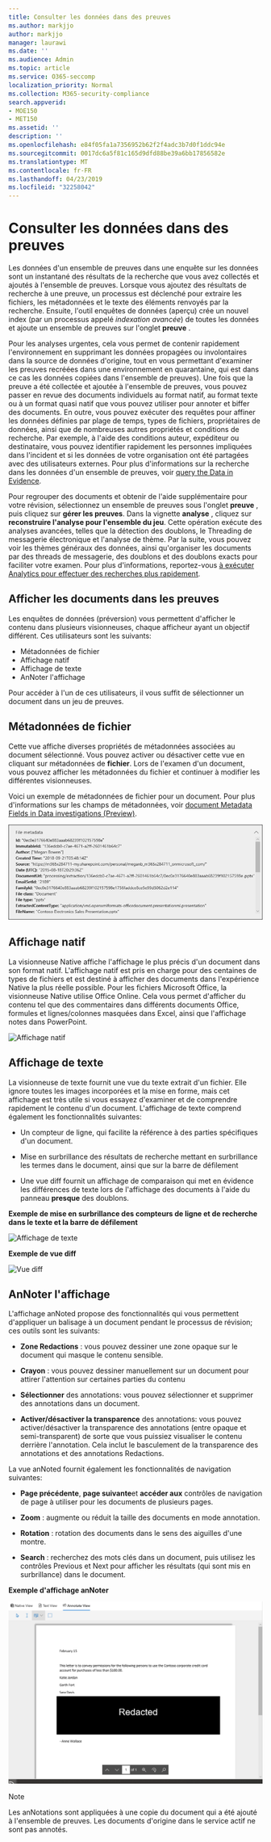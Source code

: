 ```yaml
---
title: Consulter les données dans des preuves
ms.author: markjjo
author: markjjo
manager: laurawi
ms.date: ''
ms.audience: Admin
ms.topic: article
ms.service: O365-seccomp
localization_priority: Normal
ms.collection: M365-security-compliance
search.appverid:
- MOE150
- MET150
ms.assetid: ''
description: ''
ms.openlocfilehash: e84f05fa1a7356952b62f2f4adc3b7d0f1ddc94e
ms.sourcegitcommit: 0017dc6a5f81c165d9dfd88be39a6bb17856582e
ms.translationtype: MT
ms.contentlocale: fr-FR
ms.lasthandoff: 04/23/2019
ms.locfileid: "32258042"
---
```

# <a name="review-the-data-in-evidence"></a>Consulter les données dans des preuves

Les données d'un ensemble de preuves dans une enquête sur les données sont un instantané des résultats de la recherche que vous avez collectés et ajoutés à l'ensemble de preuves. Lorsque vous ajoutez des résultats de recherche à une preuve, un processus est déclenché pour extraire les fichiers, les métadonnées et le texte des éléments renvoyés par la recherche. Ensuite, l'outil enquêtes de données (aperçu) crée un nouvel index (par un processus appelé *indexation avancée*) de toutes les données et ajoute un ensemble de preuves sur l'onglet **preuve** . 

Pour les analyses urgentes, cela vous permet de contenir rapidement l'environnement en supprimant les données propagées ou involontaires dans la source de données d'origine, tout en vous permettant d'examiner les preuves recréées dans une environnement en quarantaine, qui est dans ce cas les données copiées dans l'ensemble de preuves). Une fois que la preuve a été collectée et ajoutée à l'ensemble de preuves, vous pouvez passer en revue des documents individuels au format natif, au format texte ou à un format quasi natif que vous pouvez utiliser pour annoter et biffer des documents. En outre, vous pouvez exécuter des requêtes pour affiner les données définies par plage de temps, types de fichiers, propriétaires de données, ainsi que de nombreuses autres propriétés et conditions de recherche. Par exemple, à l'aide des conditions auteur, expéditeur ou destinataire, vous pouvez identifier rapidement les personnes impliquées dans l'incident et si les données de votre organisation ont été partagées avec des utilisateurs externes. Pour plus d'informations sur la recherche dans les données d'un ensemble de preuves, voir [query the Data in Evidence](evidence-query.md).

Pour regrouper des documents et obtenir de l'aide supplémentaire pour votre révision, sélectionnez un ensemble de preuves sous l'onglet **preuve** , puis cliquez sur **gérer les preuves**. Dans la vignette **analyse** , cliquez sur **reconstruire l'analyse pour l'ensemble du jeu**. Cette opération exécute des analyses avancées, telles que la détection des doublons, le Threading de messagerie électronique et l'analyse de thème. Par la suite, vous pouvez voir les thèmes généraux des données, ainsi qu'organiser les documents par des threads de messagerie, des doublons et des doublons exacts pour faciliter votre examen. Pour plus d'informations, reportez-vous [à exécuter Analytics pour effectuer des recherches plus rapidement](run-analytics-to-investigate-faster.md).

## <a name="view-documents-in-evidence"></a>Afficher les documents dans les preuves

Les enquêtes de données (préversion) vous permettent d'afficher le contenu dans plusieurs visionneuses, chaque afficheur ayant un objectif différent. Ces utilisateurs sont les suivants:

- Métadonnées de fichier
- Affichage natif
- Affichage de texte
- AnNoter l'affichage

Pour accéder à l'un de ces utilisateurs, il vous suffit de sélectionner un document dans un jeu de preuves.

## <a name="file-metadata"></a>Métadonnées de fichier

Cette vue affiche diverses propriétés de métadonnées associées au document sélectionné. Vous pouvez activer ou désactiver cette vue en cliquant sur métadonnées de **fichier**. Lors de l'examen d'un document, vous pouvez afficher les métadonnées du fichier et continuer à modifier les différentes visionneuses.

Voici un exemple de métadonnées de fichier pour un document. Pour plus d'informations sur les champs de métadonnées, voir [document Metadata Fields in Data investigations (Preview)](document-metadata-fields.md).

![Panneau métadonnées de fichier](../media/Reviewimage2.png)

## <a name="native-view"></a>Affichage natif

La visionneuse Native affiche l'affichage le plus précis d'un document dans son format natif. L'affichage natif est pris en charge pour des centaines de types de fichiers et est destiné à afficher des documents dans l'expérience Native la plus réelle possible. Pour les fichiers Microsoft Office, la visionneuse Native utilise Office Online. Cela vous permet d'afficher du contenu tel que des commentaires dans différents documents Office, formules et lignes/colonnes masquées dans Excel, ainsi que l'affichage notes dans PowerPoint.

![Affichage natif
](../media/Reviewimage3.png)

## <a name="text-view"></a>Affichage de texte

La visionneuse de texte fournit une vue du texte extrait d'un fichier. Elle ignore toutes les images incorporées et la mise en forme, mais cet affichage est très utile si vous essayez d'examiner et de comprendre rapidement le contenu d'un document. L'affichage de texte comprend également les fonctionnalités suivantes:

  - Un compteur de ligne, qui facilite la référence à des parties spécifiques d'un document.

  - Mise en surbrillance des résultats de recherche mettant en surbrillance les termes dans le document, ainsi que sur la barre de défilement

  - Une vue diff fournit un affichage de comparaison qui met en évidence les différences de texte lors de l'affichage des documents à l'aide du panneau **presque** des doublons.

**Exemple de mise en surbrillance des compteurs de ligne et de recherche dans le texte et la barre de défilement**

![Affichage de texte
](../media/Reviewimage4.png)

**Exemple de vue diff**

![Vue diff
](../media/Reviewimage5.png)

## <a name="annotate-view"></a>AnNoter l'affichage

L'affichage anNoted propose des fonctionnalités qui vous permettent d'appliquer un balisage à un document pendant le processus de révision; ces outils sont les suivants:

  - **Zone Redactions** : vous pouvez dessiner une zone opaque sur le document qui masque le contenu sensible.

  - **Crayon** : vous pouvez dessiner manuellement sur un document pour attirer l'attention sur certaines parties du contenu

  - **Sélectionner** des annotations: vous pouvez sélectionner et supprimer des annotations dans un document.

  - **Activer/désactiver la transparence** des annotations: vous pouvez activer/désactiver la transparence des annotations (entre opaque et semi-transparent) de sorte que vous puissiez visualiser le contenu derrière l'annotation. Cela inclut le basculement de la transparence des annotations et des annotations Redactions.

La vue anNoted fournit également les fonctionnalités de navigation suivantes:

  - **Page précédente**, **page suivante**et **accéder aux** contrôles de navigation de page à utiliser pour les documents de plusieurs pages.

  - **Zoom** : augmente ou réduit la taille des documents en mode annotation.

  - **Rotation** : rotation des documents dans le sens des aiguilles d'une montre.

  - **Search** : recherchez des mots clés dans un document, puis utilisez les contrôles Previous et Next pour afficher les résultats (qui sont mis en surbrillance) dans le document.

**Exemple d'affichage anNoter**

![AnNoter l'affichage](../media/Reviewimage1.png)

> [!NOTE]
> Les anNotations sont appliquées à une copie du document qui a été ajouté à l'ensemble de preuves. Les documents d'origine dans le service actif ne sont pas annotés.
